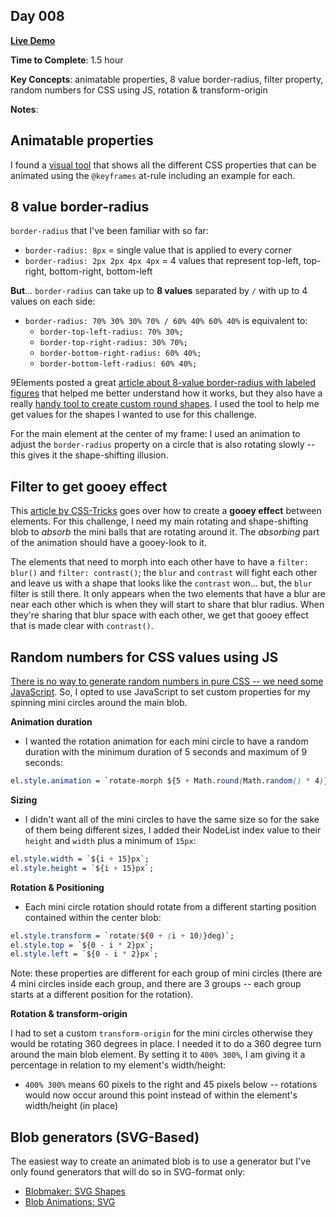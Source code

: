 ## Day 008

**<a href="https://css100.aniqa.dev#day-008">Live Demo</a>**

**Time to Complete**: 1.5 hour

**Key Concepts**: animatable properties, 8 value border-radius, filter property, random numbers for CSS using JS, rotation & transform-origin

**Notes**:

## Animatable properties

I found a <a href="https://projects.verou.me/animatable/">visual tool</a> that shows all the different CSS properties that can be animated using the `@keyframes` at-rule including an example for each.

## 8 value border-radius

`border-radius` that I've been familiar with so far:

- `border-radius: 8px` = single value that is applied to every corner
- `border-radius: 2px 2px 4px 4px` = 4 values that represent top-left, top-right, bottom-right, bottom-left

**But**... `border-radius` can take up to **8 values** separated by `/` with up to 4 values on each side:

- `border-radius: 70% 30% 30% 70% / 60% 40% 60% 40%` is equivalent to:
  - `border-top-left-radius: 70% 30%;`
  - `border-top-right-radius: 30% 70%;`
  - `border-bottom-right-radius: 60% 40%;`
  - `border-bottom-left-radius: 60% 40%;`

9Elements posted a great <a href="https://9elements.com/blog/css-border-radius-can-do-that/">article about 8-value border-radius with labeled figures</a> that helped me better understand how it works, but they also have a really <a href="https://9elements.github.io/fancy-border-radius/">handy tool to create custom round shapes</a>. I used the tool to help me get values for the shapes I wanted to use for this challenge.

For the main element at the center of my frame: I used an animation to adjust the `border-radius` property on a circle that is also rotating slowly -- this gives it the shape-shifting illusion.

## Filter to get gooey effect

This <a href="https://css-tricks.com/shape-blobbing-css/">article by CSS-Tricks</a> goes over how to create a **gooey effect** between elements. For this challenge, I need my main rotating and shape-shifting blob to _absorb_ the mini balls that are rotating around it. The _absorbing_ part of the animation should have a gooey-look to it.

The elements that need to morph into each other have to have a `filter: blur()` and `filter: contrast()`; the `blur` and `contrast` will fight each other and leave us with a shape that looks like the `contrast` won... but, the `blur` filter is still there. It only appears when the two elements that have a blur are near each other which is when they will start to share that blur radius. When they're sharing that blur space with each other, we get that gooey effect that is made clear with `contrast()`.

## Random numbers for CSS values using JS

<a href="https://css-tricks.com/random-numbers-css/">There is no way to generate random numbers in pure CSS -- we need some JavaScript</a>. So, I opted to use JavaScript to set custom properties for my spinning mini circles around the main blob.

**Animation duration**

- I wanted the rotation animation for each mini circle to have a random duration with the minimum duration of 5 seconds and maximum of 9 seconds:

```css
el.style.animation = `rotate-morph ${5 + Math.round(Math.random() * 4)}s ease-in infinite alternate`;
```

**Sizing**

- I didn't want all of the mini circles to have the same size so for the sake of them being different sizes, I added their NodeList index value to their `height` and `width` plus a minimum of `15px`:

```css
el.style.width = `${i + 15}px`;
el.style.height = `${i + 15}px`;
```

**Rotation & Positioning**

- Each mini circle rotation should rotate from a different starting position contained within the center blob:

```css
el.style.transform = `rotate(${0 + (i + 10)}deg)`;
el.style.top = `${0 - i * 2}px`;
el.style.left = `${0 - i * 2}px`;
```

Note: these properties are different for each group of mini circles (there are 4 mini circles inside each group, and there are 3 groups -- each group starts at a different position for the rotation).

**Rotation & transform-origin**

I had to set a custom `transform-origin` for the mini circles otherwise they would be rotating 360 degrees in place. I needed it to do a 360 degree turn around the main blob element. By setting it to `400% 300%`, I am giving it a percentage in relation to my element's width/height:

- `400% 300%` means 60 pixels to the right and 45 pixels below -- rotations would now occur around this point instead of within the element's width/height (in place)

## Blob generators (SVG-Based)

The easiest way to create an animated blob is to use a generator but I've only found generators that will do so in SVG-format only:

- <a href="https://www.blobmaker.app/">Blobmaker: SVG Shapes</a>
- <a href="https://blobanimation.com/">Blob Animations: SVG</a>
